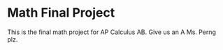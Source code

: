 # Math Final Project
This is the final math project for AP Calculus AB. Give us an A Ms. Perng plz.

